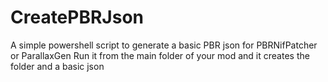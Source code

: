 # CreatePBRJson
A simple powershell script to generate a basic PBR json for PBRNifPatcher or ParallaxGen
 Run it from the main folder of your mod and it creates the folder and a basic json
